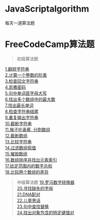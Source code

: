 # JavaScriptalgorithm
每天一道算法题

# FreeCodeCamp算法题

> 初级算法题

[1.翻转字符串](https://github.com/fuheideMayuyu/JavaScriptalgorithm/blob/master/FreeCodeCamp/1.%E7%BF%BB%E8%BD%AC%E5%AD%97%E7%AC%A6%E4%B8%B2.md)<br/>
[2.计算一个整数的阶乘](https://github.com/fuheideMayuyu/JavaScriptalgorithm/blob/master/FreeCodeCamp/2.%E8%AE%A1%E7%AE%97%E4%B8%80%E4%B8%AA%E6%95%B4%E6%95%B0%E7%9A%84%E9%98%B6%E4%B9%98.md)<br/>
[3.检查回文字符串](https://github.com/fuheideMayuyu/JavaScriptalgorithm/blob/master/FreeCodeCamp/3.%E6%A3%80%E6%9F%A5%E5%9B%9E%E6%96%87%E5%AD%97%E7%AC%A6%E4%B8%B2.md)<br/>
[4.凯撒密码](https://github.com/fuheideMayuyu/JavaScriptalgorithm/blob/master/FreeCodeCamp/4.%E5%87%AF%E6%92%92%E5%AF%86%E7%A0%81.md)<br/>
[5.句中单词首字母大写](https://github.com/fuheideMayuyu/JavaScriptalgorithm/blob/master/FreeCodeCamp/5.%E5%8F%A5%E4%B8%AD%E5%8D%95%E8%AF%8D%E9%A6%96%E5%AD%97%E6%AF%8D%E5%A4%A7%E5%86%99.md)<br/>
[6.找出多个数组中的最大数](https://github.com/fuheideMayuyu/JavaScriptalgorithm/blob/master/FreeCodeCamp/6.%E6%89%BE%E5%87%BA%E5%A4%9A%E4%B8%AA%E6%95%B0%E7%BB%84%E4%B8%AD%E7%9A%84%E6%9C%80%E5%A4%A7%E6%95%B0%20.md)<br/>
[7.找出最长单词](https://github.com/fuheideMayuyu/JavaScriptalgorithm/blob/master/FreeCodeCamp/7.%E6%89%BE%E5%87%BA%E6%9C%80%E9%95%BF%E5%8D%95%E8%AF%8D.md)<br/>
[8.检查字符串结尾](https://github.com/fuheideMayuyu/JavaScriptalgorithm/blob/master/FreeCodeCamp/8.%E6%A3%80%E6%9F%A5%E5%AD%97%E7%AC%A6%E4%B8%B2%E7%BB%93%E5%B0%BE.md)<br/>
[9.重复输出字符串](https://github.com/fuheideMayuyu/JavaScriptalgorithm/blob/master/FreeCodeCamp/9.%E9%87%8D%E5%A4%8D%E8%BE%93%E5%87%BA%E5%AD%97%E7%AC%A6%E4%B8%B2.md)<br/>
[10.截断字符串](https://github.com/fuheideMayuyu/JavaScriptalgorithm/blob/master/FreeCodeCamp/10.%E6%88%AA%E6%96%AD%E5%AD%97%E7%AC%A6%E4%B8%B2.md)<br/>
[11.猴子吃香蕉, 分割数组](https://github.com/fuheideMayuyu/JavaScriptalgorithm/blob/master/FreeCodeCamp/11.%E7%8C%B4%E5%AD%90%E5%90%83%E9%A6%99%E8%95%89%2C%20%E5%88%86%E5%89%B2%E6%95%B0%E7%BB%84.md)<br/>
[12.截断数组](https://github.com/fuheideMayuyu/JavaScriptalgorithm/blob/master/FreeCodeCamp/12.%E6%88%AA%E6%96%AD%E6%95%B0%E7%BB%84.md)<br/>
[13.比较字符串](https://github.com/fuheideMayuyu/JavaScriptalgorithm/blob/master/FreeCodeCamp/13.%E6%AF%94%E8%BE%83%E5%AD%97%E7%AC%A6%E4%B8%B2.md)<br/>
[14.过滤数组假值](https://github.com/fuheideMayuyu/JavaScriptalgorithm/blob/master/FreeCodeCamp/14.%E8%BF%87%E6%BB%A4%E6%95%B0%E7%BB%84%E5%81%87%E5%80%BC.md)<br/>
[15.摧毁数组](https://github.com/fuheideMayuyu/JavaScriptalgorithm/blob/master/FreeCodeCamp/15.%E6%91%A7%E6%AF%81%E6%95%B0%E7%BB%84.md)<br/>
[16.数组排序并找出元素索引](https://github.com/fuheideMayuyu/JavaScriptalgorithm/blob/master/FreeCodeCamp/16.%E6%95%B0%E7%BB%84%E6%8E%92%E5%BA%8F%E5%B9%B6%E6%89%BE%E5%87%BA%E5%85%83%E7%B4%A0%E7%B4%A2%E5%BC%95.md)<br/>
[17.给定范围内的数字总和](https://github.com/fuheideMayuyu/JavaScriptalgorithm/blob/master/FreeCodeCamp/17.%E7%BB%99%E5%AE%9A%E8%8C%83%E5%9B%B4%E5%86%85%E7%9A%84%E6%95%B0%E5%AD%97%E6%80%BB%E5%92%8C.md)<br/>
[18.比较两个数组的差异](https://github.com/fuheideMayuyu/JavaScriptalgorithm/blob/master/FreeCodeCamp/18.%E6%AF%94%E8%BE%83%E4%B8%A4%E4%B8%AA%E6%95%B0%E7%BB%84%E7%9A%84%E5%B7%AE%E5%BC%82.md)<br/>

> 中级算法题
[19.罗马数字转换器](https://github.com/fuheideMayuyu/JavaScriptalgorithm/blob/master/FreeCodeCamp/19.%E7%BD%97%E9%A9%AC%E6%95%B0%E5%AD%97%E8%BD%AC%E6%8D%A2%E5%99%A8.md?1554694878334)<br/>
[20.寻找缺失的字母](https://github.com/fuheideMayuyu/JavaScriptalgorithm/blob/master/FreeCodeCamp/20.%E5%AF%BB%E6%89%BE%E7%BC%BA%E5%A4%B1%E7%9A%84%E5%AD%97%E6%AF%8D.md)<br/>
[21.DNA配对](https://github.com/fuheideMayuyu/JavaScriptalgorithm/blob/master/FreeCodeCamp/21.DNA%E9%85%8D%E5%AF%B9.md)<br/>
[22.儿童黑话](https://github.com/fuheideMayuyu/JavaScriptalgorithm/blob/master/FreeCodeCamp/22.%E5%84%BF%E7%AB%A5%E9%BB%91%E8%AF%9D.md)<br/>
[23.句中查找替换](https://github.com/fuheideMayuyu/JavaScriptalgorithm/blob/master/FreeCodeCamp/23.%E5%8F%A5%E4%B8%AD%E6%9F%A5%E6%89%BE%E6%9B%BF%E6%8D%A2.md)<br/>
[24.找出对象包含的特定键值对](https://github.com/fuheideMayuyu/JavaScriptalgorithm/blob/master/FreeCodeCamp/24.%E6%89%BE%E5%87%BA%E5%AF%B9%E8%B1%A1%E5%8C%85%E5%90%AB%E7%9A%84%E7%89%B9%E5%AE%9A%E9%94%AE%E5%80%BC%E5%AF%B9.md)<br/>